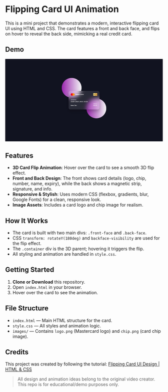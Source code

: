 # Flipping Card UI Animation

This is a mini project that demonstrates a modern, interactive flipping card UI using HTML and CSS. The card features a front and back face, and flips on hover to reveal the back side, mimicking a real credit card.

## Demo

![Card Demo](./images/demo.png)

## Features
- **3D Card Flip Animation**: Hover over the card to see a smooth 3D flip effect.
- **Front and Back Design**: The front shows card details (logo, chip, number, name, expiry), while the back shows a magnetic strip, signature, and info.
- **Responsive & Stylish**: Uses modern CSS (flexbox, gradients, blur, Google Fonts) for a clean, responsive look.
- **Image Assets**: Includes a card logo and chip image for realism.

## How It Works
- The card is built with two main divs: `.front-face` and `.back-face`.
- CSS `transform: rotateY(180deg)` and `backface-visibility` are used for the flip effect.
- The `.container` div is the 3D parent; hovering it triggers the flip.
- All styling and animation are handled in `style.css`.

## Getting Started
1. **Clone or Download** this repository.
2. Open `index.html` in your browser.
3. Hover over the card to see the animation.

## File Structure
- `index.html` — Main HTML structure for the card.
- `style.css` — All styles and animation logic.
- `images/` — Contains `logo.png` (Mastercard logo) and `chip.png` (card chip image).

## Credits
This project was created by following the tutorial:
[Flipping Card UI Design | HTML & CSS](https://www.youtube.com/watch?v=20Qb7pNMv-4&t=1s)

> All design and animation ideas belong to the original video creator. This repo is for educational/demo purposes only.
